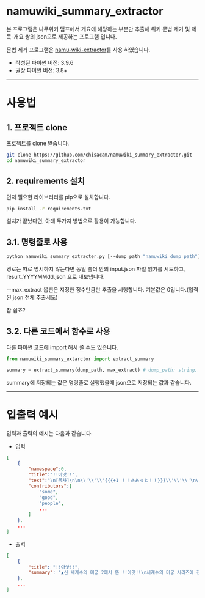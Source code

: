 # namuwiki_summary_extractor
본 프로그램은 나무위키 덤프에서 개요에 해당하는 부분만 추출해 위키 문법 제거 및 제목-개요 쌍의 json으로 제공하는 프로그램 입니다.

문법 제거 프로그램은 [namu-wiki-extractor](https://github.com/jonghwanhyeon/namu-wiki-extractor)를 사용 하였습니다.

- 작성된 파이썬 버전: 3.9.6
- 권장 파이썬 버전: 3.8+


*****
# 사용법
## 1. 프로젝트 clone
프로젝트를 clone 받습니다.

```sh
git clone https://github.com/chisacam/namuwiki_summary_extractor.git
cd namuwiki_summary_extractor
```

## 2. requirements 설치
먼저 필요한 라이브러리를 pip으로 설치합니다.


```sh
pip install -r requirements.txt
```

설치가 끝났다면, 아래 두가지 방법으로 활용이 가능합니다.    

## 3.1. 명령줄로 사용

```sh
python namuwiki_summary_extracter.py [--dump_path "namuwiki_dump_path"] [--output_file "output_file_path"] [--max_extract 100]
```

경로는 따로 명시하지 않는다면 동일 폴더 안의 input.json 파일 읽기를 시도하고, result_YYYYMMdd.json 으로 내보냅니다.

--max_extract 옵션은 지정한 정수만큼만 추출을 시행합니다. 기본값은 0입니다.(입력된 json 전체 추출시도)

참 쉽죠?    

## 3.2. 다른 코드에서 함수로 사용

다른 파이썬 코드에 import 해서 쓸 수도 있습니다.

```python
from namuwiki_summary_extarctor import extract_summary

summary = extract_summary(dump_path, max_extract) # dump_path: string, max_extract: int
```

summary에 저장되는 값은 명령줄로 실행했을때 json으로 저장되는 값과 같습니다.    
*****
# 입출력 예시

입력과 출력의 예시는 다음과 같습니다.

- 입력


```json
[
    {
        "namespace":0,
        "title":"!!아앗!!",
        "text":"\n[목차]\n\n\\'\\'\\'{{{+1 ！！ああっと！！}}}\\'\\'\\'\n\n== 개요 ==\n[[파일:3444050440.jpg|width=60%]]\n▲[[신 세계수의 미궁 2 파프니르기사|신 세계수의 미궁 2]]에서 뜬 !!아앗!!\n\n[[세계수의 미궁 시리즈]]에 전통으로 등장하는 대 사. [[세계수의 미궁 2 제왕의 성배|2편]]부터 등장했으며 훌륭한 [[사망 플래그]]의 예시이다.\n\n세계수의 모험가들이 탐험하는 던전인 수해의 구석구석에는 채취/벌채/채굴 포인트가 있으며, 이를 위한 채집 스킬에 투자하면 제한된 채집 기회에서 보다 큰 이득을 챙길 수 있다. 그러나  분배할 수 있는 스킬 포인트는 한정되어 있기 때문에 채집 스킬에 투자하는 만큼 전투 스킬 레벨은 낮아지게 된다.[* 다만 채집 시스템은 신 세 계수 시리즈의 그리모어 복제, 복합 채집 스킬인 야생의 감, 5편의 종족 특유 스킬, 크로스의 1레벨이 만렙인 채집 스킬 등으로 편의성이 점차  나아져서 채집 스킬 때문에 스킬 트리가 내려가는 일은 점점 줄어들었다.] !!아앗!!이 발생하는 과정을 요약하면 다음과 같다.\n\n 1. 채집용 캐릭터들로 이루어진 약한 파티(ex: [[레인저(세계수의 미궁 2)|레인저]] 5명)가 수해에 입장한다.\n 1. 필드 전투를 피해 채집 포인트에 도착한  후 열심히 아이템을 캐는 중에...\n 1. \\'\\'\\'!!아앗!!\\'\\'\\' ~~라플레시아가 나타났다!~~\n 이때 등장하는 것은 [[FOE(세계수의 미궁 시리즈)|FOE]]는 아니지만 \\'\\'\\'훨씬 위층에 등장하는 강력한 필드 몬스터이며 선제 공격을 당하게 된다!\\'\\'\\'\n 1. \\'\\'\\'으앙 죽음\\'\\'\\'(hage)\n\n여담으로 !!아앗!!의 유래는 1인칭 던전 크롤러의 원조 [[위저드리]]에서 함정을 건드렸을 때 나오는 대사 Oops!(おおっと！)라고 한다.\n\n== 각 작품에서의 모습 ==\n=== [[세계수의 미궁 2 제왕의 성배]] ===\n!!아앗!!의 악랄함은 첫 등장한 작품이자 시리즈 중에서도 불친절하기로 정평이 난 2편이 절정이었다. 그야말로 위의 !!아앗!! 시퀀스 그대로, 묻지도 따지지도 않고 채집할 때마다 일정 확률로 \\'\\'\\'강제로\\'\\'\\' 전투에 돌입해야 했다. 게다가 이럴 때 쓰라고 있는 레인저의 스킬 \\'위험 감지(중간 확률로 적의 선제 공격을 무효화)\\'는 정작 작동하지 않는다!\n\n참 고로 2편에서 채집 도중 !!아앗!!이 뜰 확률은 [[http://www.atlusnet.jp/topic/detail/910|고작 1%다.]] [[던파확률의 법칙|낮아 보이는 확률이어도 플레이 중 한 번이라도 일어나는 것]]을 경험하는 체감 확률을 고려하여 확률을 설정한다고.\n\n=== [[세계수의 미궁 3 성해의 내방자]] ===\n다행히 채집 중 낮은 확률로 \"좋은 아이템을 얻을 수 있을 것 같지만... 주변에서 몬스터들의 기척이 느껴진다.\"는 메시지가 뜨고 이때 운이 좋으면 레어 아이템을 얻을 수 있지만 반대의 경우 적과 싸우게 되는 것으로 조정되었다.\n\n=== [[세계수의 미궁 4 전승의 거신]] ===\n기본적 인 것은 3편과 같지만, 4편에서는 움직이지 않고 채집할 때도 턴이 경과하도록 조정되었기 때문에 주변에 있는 FOE를 잊고 채집에 몰두하다가 FOE와 부딪히면 FOE 버전 !!아앗!!이 뜬다. 그리고 난이도 CASUAL로 플레이시, FOE로 인한 !!아앗!!을 제외하면 절대로 발생하지 않는다.\n\n=== [[신 세계수의 미궁 밀레니엄의 소녀|신 세계수의]] [[신 세계수의 미궁 2 파프니르기사|미궁 시리즈]] ===\n채집 방식이 한 턴으로 끝나는 구조[* 채집으로 한 번 아이템을 획득하면 \"다시, (채집 스킬)에 의해...\"가 뜨면서 한꺼번에 획득되는 구조.]로 바뀐 덕분인지 강제 조우로 다시 회 귀해버렸다(...). 그나마 위험 감지 먹통과 같은 버그성 난점들은 수정되었다. 그 이후에 나온 [[세계수의 미궁 5 오랜 신화의 끝]]과 시리즈의 집대성 작품이자 3DS 마지막 작품인 [[세계수의 미궁 X]]도 마찬가지.\n\n=== [[세계수의 미궁 X]] ===\n본작의 채집은 신 세계수 시리즈와 같은 매커니즘이라 굳이 언급할 필요는 없으나, 퀘스트중에 2편의 !!아앗!! 시퀀스를 재현하면서 \\'\\'\\'라플레시아\\'\\'\\'가 등장하는 퀘스트가 존재 한다.(...) 깨알같이 시스템 메세지 창이 아니라 대화창을 이용해서 완벽 재현한 것이 포인트.\n\n=== [[페르소나 Q 섀도우 오브 더 래버린스]] ===\n세계수 시스템을 기반으로 한 [[페르소나 시리즈]]와의 콜라보 작품인 페르소나 Q에서도 등장한다. 3, 4편과 같이 파워 스폿에서 채집 도중 메시지가 뜨며, 실패하면 파티에 참가하고 있는 멤버 중 한 명의 [[http://nico.ms/sm25683358|!!아앗!! 하는 음성]] ~~또는 [[코로마루|개소리]]~~과 함께 그 던전의 \\'강적\\'인 거대 [[섀도(페르소나 시리즈)|섀도우]]가 나타난다.\n\n그러나 내비 전용 스킬인 뱀눈 노려보기(위험 감지와 같은 효과)와 채집 보조 스킬은 파티의 전투력에 전혀 지장을 주지 않으며, \\'대안심\\'을 달면 거의 볼 일이 없어져서 초중반 이후에는 존재감 이 급격히 줄어든다.\n[[분류:세계수의 미궁 시리즈]]",
        "contributors":[
            "some",
            "good",
            "people",
            ...
        ]
    },
    ...
]
```

- 출력

```json
[
    {
        "title": "!!아앗!!",
        "summary": "▲신 세계수의 미궁 2에서 뜬 !!아앗!!\n세계수의 미궁 시리즈에 전통으로 등장하는 대사. 2편부터 등장했으며 훌륭한 사망 플래그의 예시이다.\n세계수의 모험가들이 탐험하는 던전인 수해의 구석구석에는 채취/벌채/채굴 포인트가 있으며, 이를 위한 채집 스킬에 투자하면 제한된 채집 기회에서 보다 큰 이득을 챙길 수 있다. 그러나 분배할 수 있는 스킬 포인트는 한정되어 있기 때문에 채집 스킬에 투자하는 만큼 전투 스킬 레벨은 낮아지게 된다. !!아앗!!이 발생하는 과정을 요약하면 다음과 같다.\n채집용 캐릭터들로 이루어진 약한 파티(ex: 레인저 5명)가 수해에 입장한다.\n필드 전투를 피해 채집 포인트에 도착한 후 열심히 아이템을 캐는 중에...\n!!아앗!!\n이때 등장하는 것은 FOE는 아니지만 훨씬 위층에 등장하는 강력한 필드 몬스터이며 선제 공격을 당하게 된다!\n으앙 죽음(hage)\n여담으로 !!아앗!!의 유래는 1인칭 던전 크롤러의 원조 위저드리에서 함정을 건드렸을 때 나오는 대사 Oops!(おおっと！)라고 한다.\n라플레시아가 나타났다!\n다만 채집 시스템은 신 세계수 시리즈의 그리모어 복제, 복합 채집 스킬인 야생의 감, 5편의 종족 특유 스킬, 크로스의 1레벨이 만렙인 채집 스킬 등으로 편의성이 점차 나아져서 채집 스킬 때문에 스킬 트리가 내려가는 일은 점점 줄어들었다."
    },
    ...
]
```